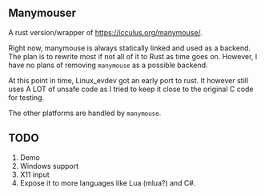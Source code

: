 ## Manymouser
A rust version/wrapper of https://icculus.org/manymouse/.

Right now, manymouse is always statically linked and used as a backend. The plan is to rewrite most if not all of it to Rust as time goes on.
However, I have no plans of removing `manymouse` as a possible backend. 

At this point in time, Linux_evdev got an early port to rust. It however still uses A LOT of unsafe code as I tried to keep it close to the original C code for testing.

The other platforms are handled by `manymouse`.

## TODO
1. Demo
2. Windows support
3. X11 input
4. Expose it to more languages like Lua (mlua?) and C#.